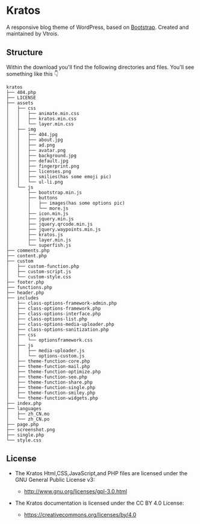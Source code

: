 # Kratos

A responsive blog theme of WordPress, based on [Bootstrap](https://github.com/twbs/bootstrap). Created and maintained by Vtrois. 

## Structure
Within the download you'll find the following directories and files. You'll see something like this :point_down:

```
kratos
├── 404.php
├── LICENSE
├── assets
│   ├── css
│   │   ├── animate.min.css
│   │   ├── kratos.min.css
│   │   └── layer.min.css
│   ├── img
│   │   ├── 404.jpg
│   │   ├── about.jpg
│   │   ├── ad.png
│   │   ├── avatar.png
│   │   ├── background.jpg
│   │   ├── default.jpg
│   │   ├── fingerprint.png
│   │   ├── licenses.png
│   │   ├── smilies(has some emoji pic)
│   │   └── ul-li.png
│   └── js
│       ├── bootstrap.min.js
│       ├── buttons
│       │   ├── images(has some options pic)
│       │   └── more.js
│       ├── icon.min.js
│       ├── jquery.min.js
│       ├── jquery.qrcode.min.js
│       ├── jquery.waypoints.min.js
│       ├── kratos.js
│       ├── layer.min.js
│       └── superfish.js
├── comments.php
├── content.php
├── custom
│   ├── custom-function.php
│   ├── custom-script.js
│   └── custom-style.css
├── footer.php
├── functions.php
├── header.php
├── includes
│   ├── class-options-framework-admin.php
│   ├── class-options-framework.php
│   ├── class-options-interface.php
│   ├── class-options-list.php
│   ├── class-options-media-uploader.php
│   ├── class-options-sanitization.php
│   ├── css
│   │   └── optionsframework.css
│   ├── js
│   │   ├── media-uploader.js
│   │   └── options-custom.js
│   ├── theme-function-core.php
│   ├── theme-function-mail.php
│   ├── theme-function-optimize.php
│   ├── theme-function-seo.php
│   ├── theme-function-share.php
│   ├── theme-function-single.php
│   ├── theme-function-smiley.php
│   └── theme-function-widgets.php
├── index.php
├── languages
│   ├── zh_CN.mo
│   └── zh_CN.po
├── page.php
├── screenshot.png
├── single.php
└── style.css
```
  
## License

- The Kratos Html,CSS,JavaScript,and PHP files are licensed under the GNU General Public License v3:
  - http://www.gnu.org/licenses/gpl-3.0.html

- The Kratos documentation is licensed under the CC BY 4.0 License:
  - https://creativecommons.org/licenses/by/4.0